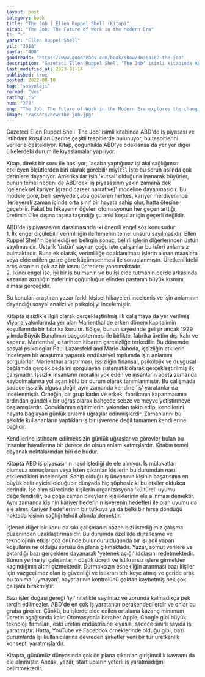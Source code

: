 ```yaml
---
layout: post
category: book
title: "The Job | Ellen Ruppel Shell (Kitap)"
kitap: "The Job: The Future of Work in the Modern Era"
tr: "-"
yazar: "Ellen Ruppel Shell"
yil: "2018"
sayfa: "400"
goodreads: "https://www.goodreads.com/book/show/38363182-the-job"
description: "Gazeteci Ellen Ruppel Shell 'The Job' isimli kitabinda ABD'de iş piyasası ve istihdam koşulları üzerine çeşitli tespitlerde bulunuyor, bu tespitlerini verilerle destekliyor."
last_modified_at: 2023-01-14
published: true
posted: 2022-08-10
tag: "sosyoloji"
reread: "yes"
rating: "5"
num: "278"
eng: "The Job: The Future of Work in the Modern Era explores the changing landscape of work in the modern world and delves into topics such as the impact of technology, globalization, and economic forces on the job market. The book examines the challenges faced by workers in the gig economy, the erosion of job security, and the rising inequality in the workplace. It also discusses potential solutions and strategies for individuals and societies to adapt to the evolving nature of work and find meaningful employment in the face of these changes"
image: "/assets/new/the-job.jpg"
---
```


Gazeteci Ellen Ruppel Shell 'The Job' isimli kitabinda ABD'de iş piyasası ve istihdam koşulları üzerine çeşitli tespitlerde bulunuyor, bu tespitlerini verilerle destekliyor. Kitap, çoğunlukla ABD'ye odaklansa da yer yer diğer ülkelerdeki durum ile kıyaslamalar yapılıyor.

Kitap, direkt bir soru ile başlıyor; 'acaba yaptığımız işi akıl sağlığımızı etkileyen ölçütlerden biri olarak görebilir miyiz?'. İşte bu sorun aslında çok derinlere dayanıyor. Amerikalılar işin 'kutsal' olduğuna inanarak büyürler, bunun temel nedeni de ABD'deki iş piyasasının yakın zamana dek 'geleneksel kariyer (grand career narrative)' modeline dayanmasıdır. Bu modele göre, belli seviyede çaba gösteren herkes, kariyer merdiveninde ilerleyerek zaman içinde orta sınıf bir hayata sahip olur, hatta ötesine geçebilir. Fakat bu hikayenin öğeleri otomasyonun her geçen arttığı, üretimin ülke dışına taşına taşındığı şu anki koşullar için geçerli değildir.

ABD'de iş piyasasının daralmasında iki önemli engel söz konusudur:  
 1\. İlk engel ölçülebilir verimliliğin ilerlemenin temel unsuru sayılmasıdır. Ellen Ruppel Shell'in belirlediği en belirgin sonuç, belirli işlerin diğerlerinden üstün sayılmasıdır. Üstelik 'üstün' sayılan çoğu işte çalışanlar bu işleri anlamsız bulmaktadır. Buna ek olarak, verimliliğe odaklanılması işlerin alınan maaşlara veya elde edilen gelire göre küçümsenmesi ile sonuçlanmıştır. Üretkenlikteki artış oranının çok az bir kısmı ücretlere yansımaktadır.  
 2\. İkinci engel ise, iyi bir iş bulmanın ve bu işi elde tutmanın perde arkasında kazanan azınlığın zaferinin çoğunluğun elinden pastanın büyük kısmını alması gerçeğidir.

Bu konuları araştıran yazar farklı kişisel hikayeleri incelemiş ve işin anlamının dayandığı sosyal analizi ve psikolojiyi incelemiştir.

Kitapta işsizlikle ilgili olarak gerçekleştirilmiş ilk çalışmaya da yer verilmiş. Viyana yakınlarında yer alan Marienthal'de erken dönem kapitalimin koşullarında bir fabrika kurulur. Bölge, bunun sayesinde gelişir ancak 1929 yılında Büyük Bunalımın başgöstermesi ile birlikte, fabrika üretim dışı kalır ve kapanır. Marienthal, o tarihten itibaren çaresizliğe terkedilir. Bu dönemde sosyal psikologlar Paul Lazarsfeld and Marie Jahoda, işsizliğin etkilerini inceleyen bir araştırma yaparak endüstriyel toplumda işin anlamını sorgularlar. Marienthal araştırması, işsizliğin finansal, psikolojik ve duygusal bağlamda gerçek bedelini sorgulayan sistematik olarak gerçekleştirilmiş ilk çalışmadır. İşsizlik insanların moralini yok eden ve insanların adeta zamanda kaybolmalarına yol açan kötü bir durum olarak tanımlanmıştır. Bu çalışmada sadece işsizlik olgusu değil, aynı zamanda kendine 'iş' yaratanlar da incelenmiştir. Örneğin, bir grup kadın ve erkek, fabrikanın kapanmasının ardından gündelik bir uğraş olarak bahçede sebze ve meyve yetiştirmeye başlamışlardır. Çocuklarının eğitimlerini yakından takip edip, kendilerini hayata bağlayan günlük anlamlı uğraşlar edinmişlerdir. Zamanlarını bu şekilde kullananların yaptıkları iş bir işverene değil tamamen kendilerine bağlıdır.

Kendilerine istihdam edilmeksizin günlük uğraşlar ve görevler bulan bu insanlar hayatlarına bir derece de olsun anlam katmışlardır. Kitabın temel dayanak noktalarından biri de budur.

Kitapta ABD iş piyasasının nasıl işlediği de ele alınıyor. İş mülakatları olumsuz sonuçlanan veya işten çıkarılan kişilerin bu durumdan nasıl etkilendikleri inceleniyor. Sahip olduğu iş ünvanının kişinin başarısının en büyük belirleyicisi olduğubir dünyada hiç şüphesiz ki bu etkiler oldukça derindir. İşe alım sürecinde kişilerin organizasyona 'kültürel' uyumu değerlendirilir, bu çoğu zaman bireylerin kişiliklerinin ele alınması demektir. Aynı zamanda kişinin kariyer hedefinin işverenin hedefleri ile olan uyumu da ele alınır. Kariyer hedeflerinin bir tutkuya ya da belki bir hırsa döndüğü noktada kişinin sağlığı tehdit altında demektir.

İşlenen diğer bir konu da sıkı çalışmanın bazen bizi istediğimiz çalışma düzeninden uzaklaştırmasıdır. Bu durumda özellikle dijitalleşme ve teknolojinin etkisi göz önünde bulundurulduğunda bir işi adil yapan koşulların ne olduğu sorusu ön plana çıkmaktadır. Yazar, somut verilere ve aktardığı bazı gerçeklere dayanarak 'yetenek açığı' iddiasını redetmektedir. Bunun yerine iyi çalışanların düşük ücretli ve istikrarsız işlere girmekten kaçındığının altını çizmektedir. Durmaksızın esnekliğin aranması bazı kişiler için vazgeçilmez olan iş güvenliği ve istikrarı tehlikeye atmış ve geride artık bu tanıma 'uymayan', hayatlarının kontrolünü çoktan kaybetmiş pek çok çalışanı bırakmıştır.

Bazı işler doğası gereği 'iyi' nitelikte sayılmaz ve zorunda kalmadıkça pek tercih edilmezler. ABD'de en çok iş yaratanlar perakendecilerdir ve onlar bu gruba girerler. Çünkü, bu işlerde elde edilen ortalama kazanç minimum ücretin aşağısında kalır. Otomasyonla beraber Apple, Google gibi büyük teknoloji firmaları, eski üretim endüstrisine kıyasla, sadece sınırlı sayıda iş yaratmıştır. Hatta, YouTube ve Facebook örneklerinde olduğu gibi, bazı durumlarda işi kullanıcılarına devreden şirketler yeni bir tür üretkenlik konsepti yaratmışlardır.

Kitapta, günümüz dünyasında çok ön plana çıkarılan girişimcilik kavramı da ele alınmıştır. Ancak, yazar, start upların yeterli iş yaratmadığını belirtmektedir.

